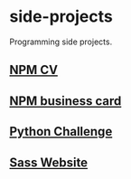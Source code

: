 # side-projects
Programming side projects.

## [NPM CV](https://github.com/shpatrickguo/side-projects/tree/main/NPM%20CV)

## [NPM business card](https://github.com/shpatrickguo/side-projects/tree/main/NPM%20business%20card)

## [Python Challenge]()

## [Sass Website](https://github.com/shpatrickguo/side-projects/tree/main/Sass%20Website)
